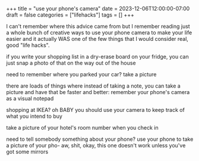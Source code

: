 +++
title = "use your phone's camera"
date = 2023-12-06T12:00:00-07:00
draft = false
categories = ["lifehacks"]
tags = []
+++

I can't remember where this advice came from but I remember reading just a whole bunch of creative ways to use your phone camera to make your life easier and it actually WAS one of the few things that I would consider real, good "life hacks".

if you write your shopping list in a dry-erase board on your fridge, you can just snap a photo of that on the way out of the house

need to remember where you parked your car? take a picture

there are loads of things where instead of taking a note, you can take a picture and have that be faster and better: remember your phone's camera as a visual notepad

shopping at IKEA? oh BABY you should use your camera to keep track of what you intend to buy

take a picture of your hotel's room number when you check in

need to tell somebody something about your phone? use your phone to take a picture of your pho- aw, shit, okay, this one doesn't work unless you've got some mirrors
